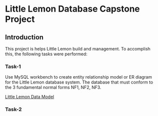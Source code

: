 # Little Lemon Database Capstone Project

## Introduction
This project is helps Little Lemon build and management. To accomplish this, the following tasks were performed:

### Task-1 
Use MySQL workbench to create entity relationship model or ER diagram for the Little Lemon database system. The database that must conform to the 3 fundamental normal forms NF1, NF2, NF3. 

[Little Lemon Data Model](LittleLemonDataModel/LittleLemonDM.png)

### Task-2 
